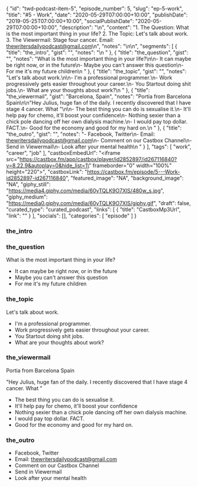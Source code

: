 {
	"id": "twd-podcast-item-5",
	"episode_number": 5,
	"slug": "ep-5-work",
	"title": "#5 - Work",
	"date": "2020-05-29T07:00:00+10:00",
	"publishDate": "2019-05-25T07:00:00+10:00",
	"socialPublishDate": "2020-05-29T07:00:00+10:00",
	"description": "\n",
	"content": "1. The Question: What is the most important thing in your life? 2. The Topic: Let's talk about work. 3. The Viewermail: Stage four cancer. Email: thewritersdailypodcast@gmail.com\n",
	"notes": "\n\n",
	"segments": [
		{
			"title": "the_intro",
			"gist": "",
			"notes": "\n      "
		},
		{
			"title": "the_question",
			"gist": "",
			"notes": "What is the most important thing in your life?\n\n- It can maybe be right now, or in the future\n- Maybe you can't answer this question\n- For me it's my future children\n      "
		},
		{
			"title": "the_topic",
			"gist": "",
			"notes": "Let's talk about work.\n\n- I'm a professional programmer.\n- Work progressively gets easier throughout your career.\n- You Startout doing shit jobs.\n- What are your thoughts about work?\n      "
		},
		{
			"title": "the_viewermail",
			"gist": "Barcelona, Spain",
			"notes": "Portia from Barcelona Spain\n\n\"Hey Julius, huge fan of the daily. I recently discovered that I have stage 4 cancer. What \"\n\n- The best thing you can do is sexualise it.\n- It'll help pay for chemo, it'll boost your confidence\n- Nothing sexier than a chick pole dancing off her own dialysis machine.\n- I would pay top dollar. FACT.\n- Good for the economy and good for my hard on.\n      "
		},
		{
			"title": "the_outro",
			"gist": "",
			"notes": "- Facebook, Twitter\n- Email: thewritersdailypodcast@gmail.com\n- Comment on our Castbox Channel\n- Send in Viewermail\n- Look after your mental health\n      "
		}
	],
	"tags": [
		"work",
		"career",
		"job"
	],
	"castboxEmbedUrl": "<iframe src=\"https://castbox.fm/app/castbox/player/id2852897/id267116840?v=8.22.9&autoplay=0&hide_list=1\" frameborder=\"0\" width=\"100%\" height=\"220\"></iframe>",
	"castboxLink": "https://castbox.fm/episode/5---Work-id2852897-id267116840",
	"featured_image": "NA",
	"background_image": "NA",
	"giphy_still": "https://media4.giphy.com/media/60yTQLK9O7XlS/480w_s.jpg",
	"giphy_medium": "https://media0.giphy.com/media/60yTQLK9O7XlS/giphy.gif",
	"draft": false,
	"curated_type": "curated_podcast",
	"links": [
		{
			"title": "CastboxMp3Url",
			"link": ""
		}
	],
	"socials": [],
	"categories": [
		"episode"
	]
}

### the_intro


      
### the_question

What is the most important thing in your life?

- It can maybe be right now, or in the future
- Maybe you can't answer this question
- For me it's my future children
      
### the_topic

Let's talk about work.

- I'm a professional programmer.
- Work progressively gets easier throughout your career.
- You Startout doing shit jobs.
- What are your thoughts about work?
      
### the_viewermail

Portia from Barcelona Spain

"Hey Julius, huge fan of the daily. I recently discovered that I have stage 4 cancer. What "

- The best thing you can do is sexualise it.
- It'll help pay for chemo, it'll boost your confidence
- Nothing sexier than a chick pole dancing off her own dialysis machine.
- I would pay top dollar. FACT.
- Good for the economy and good for my hard on.
      
### the_outro

- Facebook, Twitter
- Email: thewritersdailypodcast@gmail.com
- Comment on our Castbox Channel
- Send in Viewermail
- Look after your mental health
      
